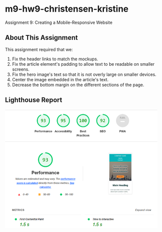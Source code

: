 # m9-hw9-christensen-kristine
Assignment 9: Creating a Mobile-Responsive Website

## About This Assignment ##
This assignment required that we: 
1. Fix the header links to match the mockups.
2. Fix the article element's padding to allow text to be readable on smaller 
screens.
3. Fix the hero image's text so that it is not overly large on smaller devices.
4. Center the image embedded in the article's text.
5. Decrease the bottom margin on the different sections of the page.


## Lighthouse Report ##
![picture alt](images/LHScreenshot.PNG "Overall Scores")